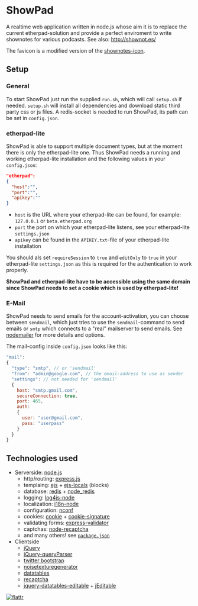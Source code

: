 ShowPad
=======

A realtime web application written in node.js whose aim it is to replace
the current etherpad-solution and provide a perfect enviroment to write
shownotes for various podcasts. See also: http://shownot.es/

The favicon is a modified version of the [shownotes-icon](https://github.com/shownotes/shownot.es/blob/master/favicon.ico).


Setup
-----

### General
To start ShowPad just run the supplied `run.sh`, which will call `setup.sh` if needed.
`setup.sh` will install all dependencies and download static third party css or js files.
A redis-socket is needed to run ShowPad, its path can be set in `config.json`.

### etherpad-lite
ShowPad is able to support multiple document types, but at the moment there is only the etherpad-lite one.
Thus ShowPad needs a running and working etherpad-lite installation and the following values in your `config.json`:
```JSON
"etherpad":
{
  "host":"",
  "port":"",
  "apikey":""
}
```
* `host` is the URL where your etherpad-lite can be found, for example: `127.0.0.1` or `beta.etherpad.org`
* `port` the port on which your etherpad-lite listens, see your etherpad-lite `settings.json`
* `apikey` can be found in the `APIKEY.txt`-file of your etherpad-lite installation

You should als set `requireSession` to `true` and `editOnly` to `true` in your etherpad-lite `settings.json` as
this is required for the authentication to work properly.

**ShowPad and etherpad-lite have to be accessible using the same domain since ShowPad needs to set a cookie which is used by etherpad-lite!**

### E-Mail
ShowPad needs to send emails for the account-activation, you can choose between `sendmail`, which just tries to use
the `sendmail`-command to send emails or `smtp` which connects to a "real" mailserver to send emails.
See [nodemailer](http://www.nodemailer.com/) for more details and options.

The mail-config inside `config.json` looks like this:
```javascript
"mail":
{
  "type": "smtp", // or 'sendmail'
  "from": "admin@google.com", // the email-address to use as sender
  "settings": // not needed for 'sendmail'
  {
    host: "smtp.gmail.com",
    secureConnection: true,
    port: 465,
    auth:
    {
      user: "user@gmail.com",
      pass: "userpass"
    }
  }
}
```

Technologies used
-----------------

* Serverside: [node.js](http://nodejs.org/)
  * http/routing: [express.js](http://expressjs.com/)
  * templaing: [ejs](http://embeddedjs.com/) + [ejs-locals](https://github.com/RandomEtc/ejs-locals) (blocks)
  * database: [redis](http://redis.io/) + [node_redis](https://github.com/mranney/node_redis)
  * logging: [log4js-node](https://github.com/nomiddlename/log4js-node)
  * localization: [i18n-node](https://github.com/mashpie/i18n-node)
  * configuration: [nconf](https://github.com/flatiron/nconf)
  * cookies: [cookie](https://github.com/shtylman/node-cookie) + [cookie-signature](https://github.com/visionmedia/node-cookie-signature)
  * validating forms: [express-validator](https://github.com/ctavan/express-validator)
  * captchas: [node-recaptcha](https://github.com/mirhampt/node-recaptcha)
  * and many others! see [`package.json`](https://github.com/shownotes/show-pad/blob/master/package.json)
* Clientside
  * [jQuery](http://jquery.com/)
  * [jQuery-queryParser](https://github.com/mattsnider/jquery-plugin-query-parser)
  * [twitter bootstrap](http://twitter.github.com/bootstrap/)
  * [noisetexturegenerator](http://noisetexturegenerator.com/)
  * [datatables](http://datatables.net/)
  * [recaptcha](http://www.google.com/recaptcha)
  * [jquery-datatables-editable](https://code.google.com/p/jquery-datatables-editable/) + [jEditable](http://www.appelsiini.net/projects/jeditable)

[![flattr](http://api.flattr.com/button/flattr-badge-large.png)](http://flattr.com/thing/1225851/ShowPad)

